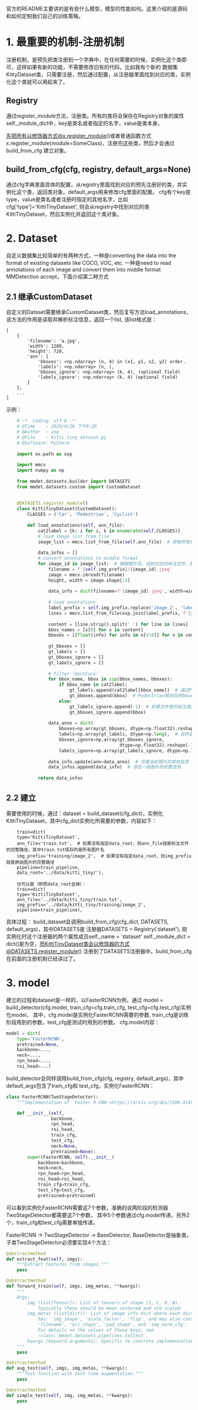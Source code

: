 官方的README主要讲的是有些什么模型，模型的性能如何。这里介绍的是源码和如何定制我们自己的训练策略。

# 1. 最重要的机制-注册机制
注册机制，是预先把类注册到一个字典中，在任何需要的时候，实例化这个类即可，这样如果有新的功能，不需要修改旧有的代码，比如我有个新的
数据集KittyDataset类，只需要注册，然后通过配置，从注册器里面找到对应的类，实例化这个类就可以用起来了。
## Registry
通过register_module方法，注册类。所有的类将会保存在Registry对象的属性self._module_dict中，key是类名或者指定的名字，value是类本身。

先把所有以修饰器方式@x.register_module()或者普通函数方式x.register_module(module=SomeClass)，注册完这些类，然后才会通过build_from_cfg
建立对象。
## build_from_cfg(cfg, registry, default_args=None)
通过cfg字典里面具体的配置，从registry里面找到对应的预先注册好的类，并实例化这个类，返回类对象。default_args用来修改cfg里面的配置。
cfg有个key是type，value是类名或者注册时指定的其他名字，比如cfg['type']='KittiTinyDataset', 
则会从registry中找到对应的类KittiTinyDataset，然后实例化并返回这个类对象。

# 2. Dataset
自定义数据集比较简单的有两种方式，一种是converting the data into the format of existing datasets like COCO, VOC, etc.
一种是need to read annotations of each image and convert them into middle format MMDetection accept，下面介绍第二种方式
## 2.1 继承CustomDataset
自定义的Dataset需要继承CustomDataset类，然后复写方法load_annotations，该方法的作用是读取并解析标注信息，返回一个list, 该list格式是：

    [
        {
            'filename': 'a.jpg',
            'width': 1280,
            'height': 720,
            'ann': {
                'bboxes': <np.ndarray> (n, 4) in (x1, y1, x2, y2) order.
                'labels': <np.ndarray> (n, ),
                'bboxes_ignore': <np.ndarray> (k, 4), (optional field)
                'labels_ignore': <np.ndarray> (k, 4) (optional field)
            }
        },
        ...
    ]

示例：
```python
    # -*- coding: utf-8 -*-
    # @Time    : 2020/9/28 下午9:20
    # @Author  : zxq
    # @File    : kitti_tiny_dataset.py
    # @Software: PyCharm
    
    import os.path as osp
    
    import mmcv
    import numpy as np
    
    from mmdet.datasets.builder import DATASETS
    from mmdet.datasets.custom import CustomDataset
    
    
    @DATASETS.register_module()
    class KittiTinyDataset(CustomDataset):
        CLASSES = ('Car', 'Pedestrian', 'Cyclist')
    
        def load_annotations(self, ann_file):
            cat2label = {k: i for i, k in enumerate(self.CLASSES)}
            # load image list from file
            image_list = mmcv.list_from_file(self.ann_file)  # 获取所有的图片名
    
            data_infos = []
            # convert annotations to middle format
            for image_id in image_list:  # 根据图片名，找到对应的标注文件，解析并获取标注信息
                filename = f'{self.img_prefix}/{image_id}.jpeg'
                image = mmcv.imread(filename)
                height, width = image.shape[:2]
    
                data_info = dict(filename=f'{image_id}.jpeg', width=width, height=height)
    
                # load annotations
                label_prefix = self.img_prefix.replace('image_2', 'label_2')
                lines = mmcv.list_from_file(osp.join(label_prefix, f'{image_id}.txt'))  # 一张图片的多个标注信息
    
                content = [line.strip().split(' ') for line in lines]  # 每个item是一个标注
                bbox_names = [x[0] for x in content]
                bboxes = [[float(info) for info in x[4:8]] for x in content]  # x是一个标注信息， 索引[4, 8)是bbox， 把所有的bbox转成float
    
                gt_bboxes = []
                gt_labels = []
                gt_bboxes_ignore = []
                gt_labels_ignore = []
    
                # filter 'DontCare'
                for bbox_name, bbox in zip(bbox_names, bboxes):
                    if bbox_name in cat2label:
                        gt_labels.append(cat2label[bbox_name])  # 通过Pedestrian获取对应的label=1, 保存到gt_labels
                        gt_bboxes.append(bbox)  # Pedestrian相对应的bbox，要保存到gt_bboxes
                    else:
                        gt_labels_ignore.append(-1)  # 如果文件里的标注类别不在声明的类别CLASSES里面，则忽略这些标注，并记录下来
                        gt_bboxes_ignore.append(bbox)
    
                data_anno = dict(
                    bboxes=np.array(gt_bboxes, dtype=np.float32).reshape(-1, 4),  # 目的是list转<np.ndarray> (n, 4)
                    labels=np.array(gt_labels, dtype=np.long),  # 目的是list转<np.ndarray> (n, )
                    bboxes_ignore=np.array(gt_bboxes_ignore,
                                           dtype=np.float32).reshape(-1, 4),
                    labels_ignore=np.array(gt_labels_ignore, dtype=np.long))
    
                data_info.update(ann=data_anno)  # 完善当前图片的其他信息
                data_infos.append(data_info)  # 添加一张图片的完整信息
    
            return data_infos
```     
## 2.2 建立
需要使用的时候，通过：dataset = build_dataset(cfg_dict)，实例化KittiTinyDataset，其中cfg_dict实例化所需要的参数，内容如下：
```
    train=dict(
    type='KittiTinyDataset',
    ann_file='train.txt',  # 如果没有指定data_root，则ann_file就是标注文件的完整路径，其中train.txt保存的是所有图片名
    img_prefix='training/image_2',  # 如果没有指定data_root，则img_prefix就是原始图片的完整路径
    pipeline=train_pipeline,
    data_root='../data/kitti_tiny/'),
    
    也可以是（即把data_root去掉）：
    train=dict(
    type='KittiTinyDataset',
    ann_file='../data/kitti_tiny/train.txt',  
    img_prefix='../data/kitti_tiny/training/image_2',  
    pipeline=train_pipeline),
```
具体过程：
build_dataset会调用build_from_cfg(cfg_dict, DATASETS, default_args)，其中DATASETS是
注册器DATASETS = Registry('dataset'), 刚实例化时这个注册器的两个属性成员self._name = 'dataset'
self._module_dict = dict()是为空，而KittiTinyDataset类会以修饰器的方式@DATASETS.register_module()
注册到了DATASETS注册器中。build_from_cfg在前面的注册机制已经讲过了。

# 3. model
建立的过程和dataset是一样的，以FasterRCNN为例，通过
model = build_detector(cfg.model, train_cfg=cfg.train_cfg, test_cfg=cfg.test_cfg)实例化model，
其中，cfg.model是实例化FasterRCNN需要的参数, train_cfg是训练阶段用到的参数，test_cfg是测试时用到的参数。
cfg.model内容：
```python
model = dict(
    type='FasterRCNN',
    pretrained=None,
    backbone=...,
    neck=...,
    rpn_head=...,
    roi_head=...)
```
build_detector会同样调用build_from_cfg(cfg, registry, default_args)，其中default_args包含了train_cfg和
test_cfg，实例化FasterRCNN：
```python
class FasterRCNN(TwoStageDetector):
    """Implementation of `Faster R-CNN <https://arxiv.org/abs/1506.01497>`_"""

    def __init__(self,
                 backbone,
                 rpn_head,
                 roi_head,
                 train_cfg,
                 test_cfg,
                 neck=None,
                 pretrained=None):
        super(FasterRCNN, self).__init__(
            backbone=backbone,
            neck=neck,
            rpn_head=rpn_head,
            roi_head=roi_head,
            train_cfg=train_cfg,
            test_cfg=test_cfg,
            pretrained=pretrained)
```
可以看到实例化FasterRCNN需要这7个参数，准确的说两阶段的检测器TwoStageDetector都需要这7个参数，
其中5个参数通过cfg.model传递，另外2个，train_cfg和test_cfg需要单独传递。

FasterRCNN -> TwoStageDetector -> BaseDetector, BaseDetector是抽象类，子类TwoStageDetector必须要实现4个方法：
```python
@abstractmethod
def extract_feat(self, imgs):
    """Extract features from images."""
    pass

@abstractmethod
def forward_train(self, imgs, img_metas, **kwargs):
    """
    Args:
        img (list[Tensor]): List of tensors of shape (1, C, H, W).
            Typically these should be mean centered and std scaled.
        img_metas (list[dict]): List of image info dict where each dict
            has: 'img_shape', 'scale_factor', 'flip', and may also contain
            'filename', 'ori_shape', 'pad_shape', and 'img_norm_cfg'.
            For details on the values of these keys, see
            :class:`mmdet.datasets.pipelines.Collect`.
        kwargs (keyword arguments): Specific to concrete implementation.
    """
    pass

@abstractmethod
def aug_test(self, imgs, img_metas, **kwargs):
    """Test function with test time augmentation."""
    pass

@abstractmethod
def simple_test(self, img, img_metas, **kwargs):
    pass
```
